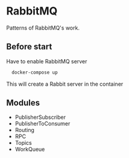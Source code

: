 # RabbitMQ

Patterns of RabbitMQ's work.

## Before start

Have to enable RabbitMQ server

```bash
  docker-compose up
```
This will create a Rabbit server in the container

## Modules

- PublisherSubscriber
- PublisherToConsumer
- Routing
- RPC
- Topics
- WorkQueue
